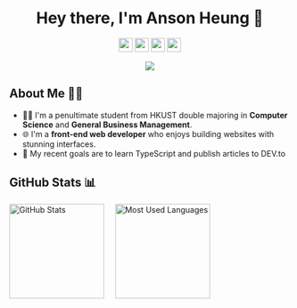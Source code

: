 <h1 align="center">Hey there, I'm Anson Heung 👋</h1>
<p align="center">
  <a href="https://ansonheung.me"><img height="25" src="https://img.shields.io/badge/Website-2B4783?style=for-the-badge&logo=google-chrome&logoColor=white"></a>
  <a href="https://twitter.com/AnsonH_"><img height="25" src="https://img.shields.io/badge/-Twitter-00acee?style=for-the-badge&logo=Twitter&logoColor=white"></a>
  <a href="https://stackoverflow.com/users/11067496/ansonh"><img height="25" src="https://img.shields.io/badge/-Stack_Overflow-F58025?style=for-the-badge&logo=stackoverflow&logoColor=white"></a>
  <a href="mailto:ansonheung@gmail.com" target="_blank"><img height="25" src="https://img.shields.io/badge/gmail-c14438?&style=for-the-badge&logo=gmail&logoColor=white"></a>
</p>
<p align="center">
  <img src="https://komarev.com/ghpvc/?username=AnsonH&color=blue">
</p>

## About Me 🙆‍♂️

- 👨‍🎓 I'm a penultimate student from HKUST double majoring in **Computer Science** and **General Business Management**.
- 🌐 I'm a **front-end web developer** who enjoys building websites with stunning interfaces.
- 🎯 My recent goals are to learn TypeScript and publish articles to DEV.to

## GitHub Stats 📊

<p float="left">
  <img height="170em" alt="GitHub Stats" src="https://github-readme-stats.vercel.app/api?username=AnsonH&bg_color=0d1117&title_color=78dce8&text_color=fdfdfd&icon_color=78dce8&show_icons=true&hide_border=true&&count_private=true&include_all_commits=true&hide=prs" />
  &nbsp;&nbsp;&nbsp;
  <img height="170em" alt="Most Used Languages" src="https://github-readme-stats.vercel.app/api/top-langs/?username=AnsonH&bg_color=0d1117&title_color=78dce8&text_color=fdfdfd&show_icons=true&hide_border=true&layout=compact&hide=shell" />
</p>
